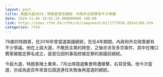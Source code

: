 ```yaml
---
layout: post
title: 美國大選2024｜特朗普曾任總統　內政外交政策有不少爭議
date: 2024-11-06 19:01:29.000000000 +08:00
link: https://news.rthk.hk/rthk/ch/component/k2/1777856-20241106.htm
categories: rthk
---
```


78歲的特朗普，在2016年曾當選美國總統，在任4年期間，內政和外交政策都有不少爭議。他在上屆大選，不敵民主黨的拜登，之後亦涉及多宗案件，其中在掩口費案被裁定罪名成立，是首位因刑事指控被定罪的美國前總統。

今屆大選，特朗普捲土重來，7月出席競選集會時遭槍擊，右耳受傷。他今次當選，亦成為逾百年來首位競逐連任失敗後再當選的總統。
